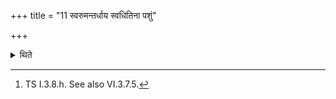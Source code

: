 +++
title = "11 स्वरुमन्तर्धाय स्वधितिना पशुं"

+++

<details><summary>थिते</summary>

11. Having kept the Svaru in between he anoints the animal on the head (between the two horns) by means of the ghee sticking to the knife with ghr̥tenāktau paśuṁ trāyethām.[^1]  


[^1]: TS I.3.8.h. See also VI.3.7.5.
</details>
